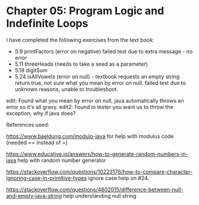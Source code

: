 # Chapter 05: Program Logic and Indefinite Loops

I have completed the following exercises from the text book:

- 5.9  printFactors (error on negative)
failed test due to extra message - no error
- 5.11 threeHeads (needs to take a seed as a parameter)
- 5.18 digitSum
- 5.24 isAllVowels (error on null) - textbook requests an empty string return true, not sure what you mean by error on null.
failed test due to unknown reasons, unable to troubleshoot.

edit: Found what you mean by error on null, java automatically throws an error so it's all gravy.
edit2: Found in tester you want us to throw the exception, why if java does?




References used:

https://www.baeldung.com/modulo-java 
for help with modulus code (needed == instead of =)

https://www.educative.io/answers/how-to-generate-random-numbers-in-java 
help with random number generator

https://stackoverflow.com/questions/10223176/how-to-compare-character-ignoring-case-in-primitive-types 
ignore case help on #24.

https://stackoverflow.com/questions/4802015/difference-between-null-and-empty-java-string 
help understanding null string
